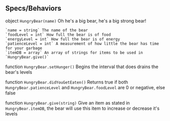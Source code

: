 ## Specs/Behaviors 
object `HungryBear(name)`
	Oh he's a big bear, he's a big strong bear! 
	
	`name = string` The name of the bear
	`foodLevel = int` How full the bear is of food
	`energyLevel = int` How full the bear is of energy
	`patienceLevel = int` A measurement of how little the bear has time for your garbage
	`itemDB = array` An array of strings for items to be used in `HungryBear.give()`
	
function `HungryBear.setHunger()`
	Begins the interval that does drains the bear's levels

function `HungryBear.didYouGetEaten()`
	Returns true if both `HungryBear.patienceLevel` and `HungryBear.foodLevel` are 0 or negative, else false
	
function `HungryBear.give(string)`
	Give an item as stated in `HungryBear.itemDB`, the bear will use this item to increase or decrease it's levels
	